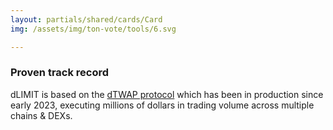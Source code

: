```yaml
---
layout: partials/shared/cards/Card
img: /assets/img/ton-vote/tools/6.svg

---
```



### Proven track record


dLIMIT is based on the [dTWAP protocol](https://www.orbs.com/dtwap/) which has been in production since early 2023, executing millions of dollars in trading volume across multiple chains & DEXs.
